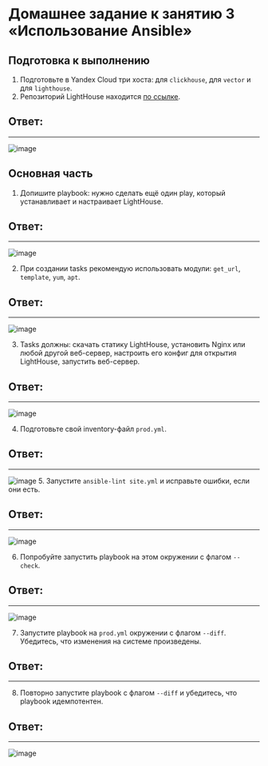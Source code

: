 # Домашнее задание к занятию 3 «Использование Ansible»

## Подготовка к выполнению

1. Подготовьте в Yandex Cloud три хоста: для `clickhouse`, для `vector` и для `lighthouse`.
2. Репозиторий LightHouse находится [по ссылке](https://github.com/VKCOM/lighthouse).

## Ответ:
---
![image](https://github.com/user-attachments/assets/aa0bb633-61db-41bd-9c1f-c8ed02ce2dc9)

## Основная часть

1. Допишите playbook: нужно сделать ещё один play, который устанавливает и настраивает LightHouse.

## Ответ:
---
![image](https://github.com/user-attachments/assets/ac2329cd-1d16-4bc9-ae54-5ae21c37add7)

2. При создании tasks рекомендую использовать модули: `get_url`, `template`, `yum`, `apt`.

## Ответ:
---

![image](https://github.com/user-attachments/assets/3aef2331-c728-4048-93db-bd4d0a11a5a2)


3. Tasks должны: скачать статику LightHouse, установить Nginx или любой другой веб-сервер, настроить его конфиг для открытия LightHouse, запустить веб-сервер.

## Ответ:
---
![image](https://github.com/user-attachments/assets/77e62380-7d49-4974-ba73-573cdfe53951)

4. Подготовьте свой inventory-файл `prod.yml`.
## Ответ:
---
![image](https://github.com/user-attachments/assets/4646994e-e931-40fa-8c7b-b42df2a5bd91)
5. Запустите `ansible-lint site.yml` и исправьте ошибки, если они есть.

## Ответ:
---
![image](https://github.com/user-attachments/assets/708a818c-1099-43b1-adcc-76637e9b9af6)

6. Попробуйте запустить playbook на этом окружении с флагом `--check`.

## Ответ:
---
![image](https://github.com/user-attachments/assets/92564e80-5b2b-482e-b05a-f8e107c9401e)


7. Запустите playbook на `prod.yml` окружении с флагом `--diff`. Убедитесь, что изменения на системе произведены.

## Ответ:
---

8. Повторно запустите playbook с флагом `--diff` и убедитесь, что playbook идемпотентен.

## Ответ:
---
![image](https://github.com/user-attachments/assets/0cc2b88b-ee56-48e8-8de6-55869a262785)



